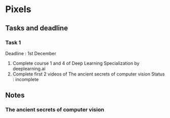 # Pixels

## Tasks and deadline
### Task 1 
Deadline : 1st December 
1) Complete course 1 and 4 of Deep Learning Specialization by deeplearning.ai 
2) Complete first 2 videos of The ancient secrets of computer vision
Status : incomplete 

## Notes 
### The ancient secrets of computer vision

    
